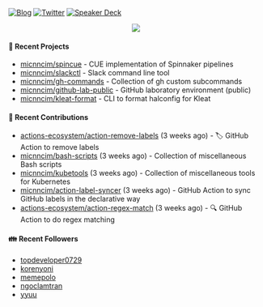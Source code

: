 [![Blog](https://img.shields.io/badge/Blog-0?style=flat-square&logo=gatsby&color=181717&logoColor=white)](https://micnncim.com)
[![Twitter](https://img.shields.io/badge/Twitter-0?style=flat-square&logo=twitter&color=1DA1F2&logoColor=white)](https://twitter.com/micnncim)
[![Speaker Deck](https://img.shields.io/badge/Speaker_Deck-0?style=flat-square&logo=speaker-deck&color=009287&logoColor=white)](https://speakerdeck.com/micnncim)

<p align="center">
<img src="https://github-readme-stats.vercel.app/api?username=micnncim&show_icons=true&count_private=true" />
</p>

#### 🍎 Recent Projects

- [micnncim/spincue](https://github.com/micnncim/spincue) - CUE implementation of Spinnaker pipelines
- [micnncim/slackctl](https://github.com/micnncim/slackctl) - Slack command line tool
- [micnncim/gh-commands](https://github.com/micnncim/gh-commands) - Collection of gh custom subcommands
- [micnncim/github-lab-public](https://github.com/micnncim/github-lab-public) - GitHub laboratory environment (public)
- [micnncim/kleat-format](https://github.com/micnncim/kleat-format) - CLI to format halconfig for Kleat

#### 🌱 Recent Contributions

- [actions-ecosystem/action-remove-labels](https://github.com/actions-ecosystem/action-remove-labels) (3 weeks ago) - 🏷️ GitHub Action to remove labels
- [micnncim/bash-scripts](https://github.com/micnncim/bash-scripts) (3 weeks ago) - Collection of miscellaneous Bash scripts
- [micnncim/kubetools](https://github.com/micnncim/kubetools) (3 weeks ago) - Collection of miscellaneous tools for Kubernetes
- [micnncim/action-label-syncer](https://github.com/micnncim/action-label-syncer) (3 weeks ago) - GitHub Action to sync GitHub labels in the declarative way
- [actions-ecosystem/action-regex-match](https://github.com/actions-ecosystem/action-regex-match) (3 weeks ago) - 🔍 GitHub Action to do regex matching

#### 👪  Recent Followers

- [topdeveloper0729](https://github.com/topdeveloper0729)
- [korenyoni](https://github.com/korenyoni)
- [memepolo](https://github.com/memepolo)
- [ngoclamtran](https://github.com/ngoclamtran)
- [yyuu](https://github.com/yyuu)
